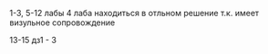 

1-3, 5-12 лабы 
4 лаба находиться в отльном решение т.к. имеет визульное сопровождение

13-15 дз1 - 3
